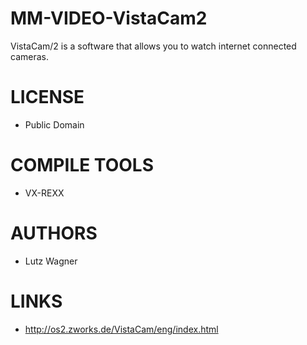 MM-VIDEO-VistaCam2
==================

VistaCam/2 is a software that allows you to watch internet connected cameras. 


LICENSE
===============
* Public Domain

COMPILE TOOLS
===============
* VX-REXX
 
AUTHORS
===============
* Lutz Wagner

LINKS
===============
* http://os2.zworks.de/VistaCam/eng/index.html
